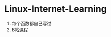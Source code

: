 # Linux-Internet-Learning
1. 每个函数都自己写过
2. B站[课程](https://www.bilibili.com/video/BV1iJ411S7UA/?spm_id_from=333.999.0.0)
